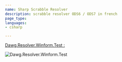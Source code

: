 ```yaml
---
name: Sharp Scrabble Resolver
description: scrabble resolver ODS6 / ODS7 in french
page_type: 
languages:
- csharp

---
```


[Dawg.Resolver.Winform.Test :](https://github.com/xavave/Sharp-Scrabble-Resolver/files/4098075/Dawg.Resolver.Winform.Test.zip) 

![Dawg.Resolver.Winform.Test](https://user-images.githubusercontent.com/3501675/72907615-6af11680-3d34-11ea-961c-21efa1412580.png)


